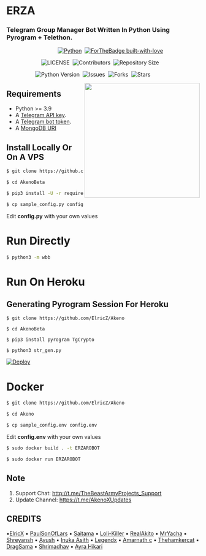 # ERZA
### Telegram Group Manager Bot Written In Python Using Pyrogram + Telethon.


&nbsp;&nbsp;&nbsp;&nbsp;&nbsp;&nbsp;&nbsp;&nbsp;&nbsp;&nbsp;&nbsp;&nbsp;&nbsp;&nbsp;&nbsp;&nbsp;&nbsp;&nbsp;&nbsp;&nbsp;&nbsp;&nbsp;&nbsp;&nbsp;&nbsp;&nbsp;&nbsp;&nbsp;&nbsp;&nbsp;&nbsp;&nbsp;&nbsp;&nbsp;[![Python](http://forthebadge.com/images/badges/made-with-python.svg)](https://python.org)&nbsp;
[![ForTheBadge built-with-love](http://ForTheBadge.com/images/badges/built-with-love.svg)](https://GitHub.com/ElricZ/Akeno)


&nbsp;&nbsp;&nbsp;&nbsp;&nbsp;&nbsp;&nbsp;&nbsp;&nbsp;&nbsp;&nbsp;&nbsp;&nbsp;&nbsp;&nbsp;&nbsp;&nbsp;&nbsp;&nbsp;&nbsp;&nbsp;&nbsp;&nbsp;![LICENSE](https://img.shields.io/github/license/ElricZ/AkenoBeta?style=for-the-badge&logo=appveyor)&nbsp;
![Contributors](https://img.shields.io/github/contributors/ElricZ/ERZAROBOT?style=for-the-badge&logo=appveyor)&nbsp;
![Repository Size](https://img.shields.io/github/repo-size/ElricZ/ERZAROBOT?style=for-the-badge&logo=appveyor)


&nbsp;&nbsp;&nbsp;&nbsp;&nbsp;&nbsp;&nbsp;&nbsp;&nbsp;&nbsp;&nbsp;&nbsp;&nbsp;&nbsp;&nbsp;&nbsp;&nbsp;&nbsp;&nbsp;![Python Version](https://img.shields.io/badge/python-3.8-green?style=for-the-badge&logo=appveyor)&nbsp;
![Issues](https://img.shields.io/github/issues/ElricZ/ERZAROBOT?style=for-the-badge&logo=appveyor)&nbsp;
![Forks](https://img.shields.io/github/forks/ElricZ/ERZAROBOT?style=for-the-badge&logo=appveyor)&nbsp;
![Stars](https://img.shields.io/github/stars/ElricZ/ERZAROBOT?style=for-the-badge&logo=appveyor)



<img src="https://telegra.ph/file/48e1e32f9de0f8a786f39.jpg" width="300" align="right">


## Requirements

- Python >= 3.9
- A [Telegram API key](https://docs.pyrogram.org/intro/setup#api-keys).
- A [Telegram bot token](https://t.me/botfather).
- A [MongoDB URI](https://telegra.ph/How-To-get-Mongodb-URI-04-06)


## Install Locally Or On A VPS

```sh
$ git clone https://github.com/ElricZ/Akeno

$ cd AkenoBeta

$ pip3 install -U -r requirements.txt

$ cp sample_config.py config.py
```
Edit **config.py** with your own values

# Run Directly
```sh
$ python3 -m wbb
```

# Run On Heroku

## Generating Pyrogram Session For Heroku

```
$ git clone https://github.com/ElricZ/Akeno

$ cd AkenoBeta

$ pip3 install pyrogram TgCrypto

$ python3 str_gen.py
```

[![Deploy](https://www.herokucdn.com/deploy/button.svg)](https://heroku.com/deploy?template=https://github.com/ElricZ/Zybrox)


# Docker

```sh
$ git clone https://github.com/ElricZ/Akeno

$ cd Akeno

$ cp sample_config.env config.env
```
Edit **config.env** with your own values

```sh
$ sudo docker build . -t ERZAROBOT

$ sudo docker run ERZAROBOT
```

## Note

1. Support Chat: http://t.me/TheBeastArmyProjects_Support
2. Update Channel: https://t.me/AkenoXUpdates
 
## CREDITS
▪️[ElricX](https://github.com/ElricZ)
▪️ [PaulSonOfLars](https://github.com/PaulSonOfLars/tgbot)
▪️ [Saitama](https://github.com/AnimeKaizoku)
▪️ [Loli-Killer](https://github.com/Loli-Killer)
▪️ [RealAkito](https://github.com/RealAkito)
▪️ [MrYacha](https://github.com/MrYacha)
▪️ [Shreyansh](https://github.com/okay-retard)
▪️ [Ayush](https://github.com/MissJuliaRobot/MissJuliaRobot)
▪️ [Inuka Asith](https://github.com/inukaasith)
▪️ [Legendx](https://github.com/LEGENDXOP)
▪️ [Amarnath c](https://github.com/Amarnathcdj)
▪️ [Thehamkercat](https://github.com/thehamkercat)
▪️ [DragSama](https://github.com/DragSama)
▪️ [Shrimadhav](https://github.com/SpEcHiDe)
▪️ [Ayra Hikari](https://github.com/AyraHikari)
